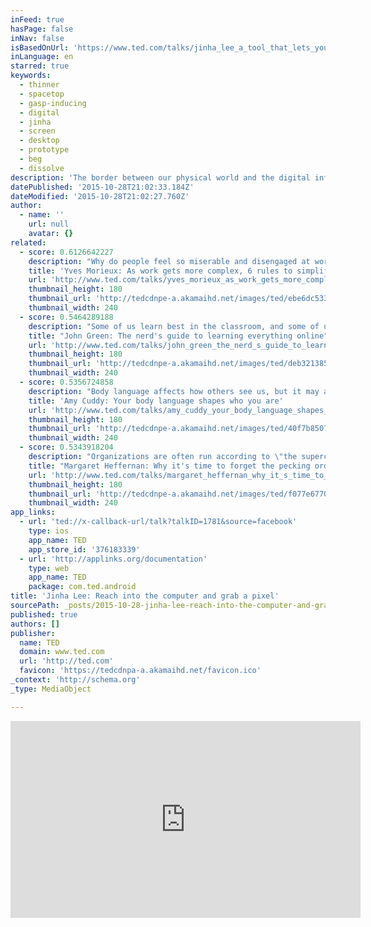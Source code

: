 ```yaml
---
inFeed: true
hasPage: false
inNav: false
isBasedOnUrl: 'https://www.ted.com/talks/jinha_lee_a_tool_that_lets_you_touch_pixels?language=en#'
inLanguage: en
starred: true
keywords:
  - thinner
  - spacetop
  - gasp-inducing
  - digital
  - jinha
  - screen
  - desktop
  - prototype
  - beg
  - dissolve
description: 'The border between our physical world and the digital information surrounding us has been getting thinner and thinner. Designer and engineer Jinha Lee wants to dissolve it altogether. As he demonstrates in this short, gasp-inducing talk, his ideas include a pen that penetrates into a screen to draw 3D models and SpaceTop, a computer desktop prototype that lets you reach through the screen to manipulate digital objects.'
datePublished: '2015-10-28T21:02:33.184Z'
dateModified: '2015-10-28T21:02:27.760Z'
author:
  - name: ''
    url: null
    avatar: {}
related:
  - score: 0.6126642227
    description: "Why do people feel so miserable and disengaged at work? Because today's businesses are increasingly and dizzyingly complex -- and traditional pillars of management are obsolete, says Yves Morieux. So, he says, it falls to individual employees to navigate the rabbit's warren of interdependencies. In this energetic talk, Morieux offers six rules for \"smart simplicity.\""
    title: 'Yves Morieux: As work gets more complex, 6 rules to simplify'
    url: 'http://www.ted.com/talks/yves_morieux_as_work_gets_more_complex_6_rules_to_simplify'
    thumbnail_height: 180
    thumbnail_url: 'http://tedcdnpe-a.akamaihd.net/images/ted/ebe6dc533509fb045e77d0668a35ab8082375b5b_240x180.jpg?lang=en'
    thumbnail_width: 240
  - score: 0.5464289188
    description: "Some of us learn best in the classroom, and some of us ... well, we don't. But we still love to learn -- we just need to find the way that works for us. In this charming, personal talk, author John Green shares the community of learning that he found in online video."
    title: "John Green: The nerd's guide to learning everything online"
    url: 'http://www.ted.com/talks/john_green_the_nerd_s_guide_to_learning_everything_online'
    thumbnail_height: 180
    thumbnail_url: 'http://tedcdnpe-a.akamaihd.net/images/ted/deb321385b5321a76c9dae739bd0732d51f818e0_240x180.jpg?lang=en'
    thumbnail_width: 240
  - score: 0.5356724858
    description: "Body language affects how others see us, but it may also change how we see ourselves. Social psychologist Amy Cuddy shows how \"power posing\" -- standing in a posture of confidence, even when we don't feel confident -- can affect testosterone and cortisol levels in the brain, and might even have an impact on our chances for success."
    title: 'Amy Cuddy: Your body language shapes who you are'
    url: 'http://www.ted.com/talks/amy_cuddy_your_body_language_shapes_who_you_are'
    thumbnail_height: 180
    thumbnail_url: 'http://tedcdnpe-a.akamaihd.net/images/ted/40f7b85070d71cd4b0ffb7f076a1d06d90cb4439_240x180.jpg?lang=en'
    thumbnail_width: 240
  - score: 0.5343918204
    description: "Organizations are often run according to \"the superchicken model,\" where the value is placed on star employees who outperform others. And yet, this isn't what drives the most high-achieving teams. Business leader Margaret Heffernan observes that it is social cohesion - built every coffee break, every time one team member asks another for help - that leads over time to great results."
    title: "Margaret Heffernan: Why it's time to forget the pecking order at work"
    url: 'http://www.ted.com/talks/margaret_heffernan_why_it_s_time_to_forget_the_pecking_order_at_work'
    thumbnail_height: 180
    thumbnail_url: 'http://tedcdnpe-a.akamaihd.net/images/ted/f077e677088cb81563a1284189fa6f938ddbd5a2_240x180.jpg?lang=en'
    thumbnail_width: 240
app_links:
  - url: 'ted://x-callback-url/talk?talkID=1781&source=facebook'
    type: ios
    app_name: TED
    app_store_id: '376183339'
  - url: 'http://applinks.org/documentation'
    type: web
    app_name: TED
    package: com.ted.android
title: 'Jinha Lee: Reach into the computer and grab a pixel'
sourcePath: _posts/2015-10-28-jinha-lee-reach-into-the-computer-and-grab-a-pixel.md
published: true
authors: []
publisher:
  name: TED
  domain: www.ted.com
  url: 'http://ted.com'
  favicon: 'https://tedcdnpa-a.akamaihd.net/favicon.ico'
_context: 'http://schema.org'
_type: MediaObject

---
```

<iframe src="https://cdn.embedly.com/widgets/media.html?src=http%3A%2F%2Fembed-ssl.ted.com%2Ftalks%2Fjinha_lee_a_tool_that_lets_you_touch_pixels.html&amp;url=https%3A%2F%2Fwww.ted.com%2Ftalks%2Fjinha_lee_a_tool_that_lets_you_touch_pixels%3Flanguage%3Den&amp;image=http%3A%2F%2Ftedcdnpe-a.akamaihd.net%2Fimages%2Fted%2F2822646d58ca66ce5bf830b74c3e0bfe9c0c37fe_240x180.jpg%3Flang%3Den&amp;key=b7d04c9b404c499eba89ee7072e1c4f7&amp;type=text%2Fhtml&amp;schema=ted" width="560" height="315" scrolling="no" frameborder="0" allowfullscreen="allowfullscreen" style=""></iframe>